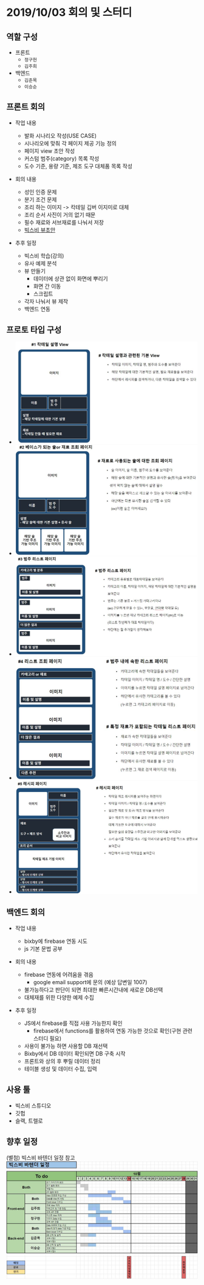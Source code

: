 # 2019/10/03 회의 및 스터디

## 역할 구성

- 프론트
  - `정구헌`
  - `김주희`
- 백엔드
  - `김준목`
  - `이승순`

## 프론트 회의

- 작업 내용
  - 발화 시나리오 작성(USE CASE)
  - 시나리오에 맞춰 각 페이지 제공 기능 정의
  - 페이지 view 초안 작성
  - 커스텀 범주(category) 목록 작성
  - 도수 기준, 용량 기준, 제조 도구 대체품 목록 작성

- 회의 내용
  - 성인 인증 문제
  - 분기 조건 문제
  - 조리 하는 이미지 -> 칵테일 깁버 이지미로 대체
  - 조리 순서 사진이 거의 없기 때문
  - 필수 재료와 서브재료를 나눠서 저장
  - [빅스비 뷰초안](#프로토-타입-구성)

- 추후 일정
  - 빅스비 학습(강의)
  - 유사 예제 분석
  - 뷰 만들기
    - 데이터에 상관 없이 화면에 뿌리기
    - 화면 간 이동
    - 스크립트
  - 각자 나눠서 뷰 제작
  - 백엔드 연동

## 프로토 타입 구성

- ![ㅁ](/회의록/1003/칵테일_설명.JPG)
- ![ㅁ](/회의록/1003/베이스_조회.JPG)
- ![ㅁ](/회의록/1003/범주리스트_조회.JPG)
- ![ㅁ](/회의록/1003/리스트_조회.JPG)
- ![ㅁ](/회의록/1003/레시피_페이지.JPG)

## 백엔드 회의

- 작업 내용
  - bixby에 firebase 연동 시도
  - js 기본 문법 공부

- 회의 내용
  - firebase 연동에 어려움을 겪음
    - google email support에 문의 (예상 답변일 1007)
  - 불가능하다고 판단이 되면 최대한 빠른시간내에 새로운 DB선택
  - 대체재를 위한 다양한 예제 수집

- 추후 일정
  - JS에서 firebase를 직접 사용 가능한지 확인
    - firebase에서 functions를 활용하여 연동 가능한 것으로 확인(구현 관련 스터디 필요)
  - 사용이 불가능 하면 사용할 DB 재선택
  - Bixby에서 DB 데이터 확인되면 DB 구축 시작
  - 프론트와 상의 후 뿌릴 데이터 정리
  - 테이블 생성 및 데이터 수집, 입력

## 사용 툴

- 빅스비 스튜디오
- 깃헙
- 슬랙, 트렐로

## 향후 일정

(별첨) 빅스비 바텐더 일정 참고
![일정표](/회의록/1003/바텐더_2차_일정표.JPG)

